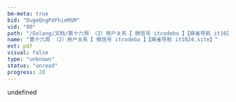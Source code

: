 ```yaml
---
bm-meta: true
bid: "DugeQngPdFhieMGM"
vid: "00"
path: "/Golang/文档/第十六周 （2）用户关系【 微信号 itcodeba 】【麻雀导航 it1024.site】.pdf"
name: "第十六周 （2）用户关系【 微信号 itcodeba 】【麻雀导航 it1024.site】"
ext: pdf
visual: false
type: "unknown"
status: "unread"
progress: 28
---
```

undefined